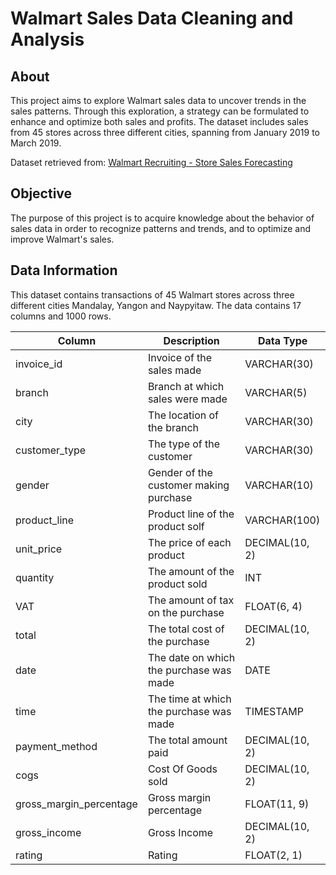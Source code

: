 # Walmart Sales Data Cleaning and Analysis 

## About
This project aims to explore Walmart sales data to uncover trends in the sales patterns. Through this exploration, a strategy can be formulated to enhance and optimize both sales and profits. The dataset includes sales from 45 stores across three different cities, spanning from January 2019 to March 2019.

Dataset retrieved from: [Walmart Recruiting - Store Sales Forecasting](https://www.kaggle.com/c/walmart-recruiting-store-sales-forecasting)

## Objective
The purpose of this project is to acquire knowledge about the behavior of sales data in order to recognize patterns and trends, and to optimize and improve Walmart's sales.

## Data Information
This dataset contains transactions of 45 Walmart stores across three different cities Mandalay, Yangon and Naypyitaw. The data contains 17 columns and 1000 rows.

| Column | Description | Data Type |
| -------- | ------- | ------- |
|invoice_id|Invoice of the sales made|VARCHAR(30)|
|branch|Branch at which sales were made|VARCHAR(5)|
|city|The location of the branch|VARCHAR(30)|
|customer_type|The type of the customer|VARCHAR(30)|
|gender|Gender of the customer making purchase|VARCHAR(10)|
|product_line|Product line of the product solf	|VARCHAR(100)|
|unit_price|The price of each product|DECIMAL(10, 2)|
|quantity	|The amount of the product sold	|INT|
|VAT|The amount of tax on the purchase	|FLOAT(6, 4)|
|total|The total cost of the purchase|DECIMAL(10, 2)|
|date|The date on which the purchase was made|DATE|
|time|The time at which the purchase was made|TIMESTAMP|
|payment_method|The total amount paid|DECIMAL(10, 2)|
|cogs|Cost Of Goods sold|DECIMAL(10, 2)|
|gross_margin_percentage|Gross margin percentage|FLOAT(11, 9)|
|gross_income|Gross Income|DECIMAL(10, 2)|
|rating|Rating|FLOAT(2, 1)|
